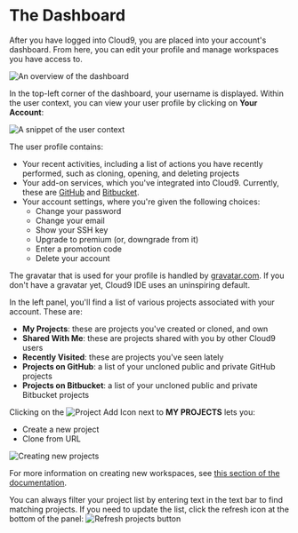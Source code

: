 # The Dashboard

After you have logged into Cloud9, you are placed into your account's dashboard. From here, you can edit your profile and manage workspaces you have access to.

![An overview of the dashboard](./images/theDashboard.png)

In the top-left corner of the dashboard, your username is displayed. Within the user context, you can view your user profile by clicking on **Your Account**:

![A snippet of the user context](./images/userContext.png)

The user profile contains:

* Your recent activities, including a list of actions you have recently performed, such as cloning, opening, and deleting projects
* Your add-on services, which you've integrated into Cloud9. Currently, these are [GitHub](http://www.github.com) and [Bitbucket](http://www.bitbucket.org).
* Your account settings, where you're given the following choices:
    * Change your password
    * Change your email
    * Show your SSH key
    * Upgrade to premium (or, downgrade from it)
    * Enter a promotion code
    * Delete your account
    

The gravatar that is used for your profile is handled by [gravatar.com](http://www.gravatar.com). If you don't have a gravatar yet, Cloud9 IDE uses an uninspiring default.

In the left panel, you'll find a list of various projects associated with your account. These are:  

* **My Projects**: these are projects you've created or cloned, and own
* **Shared With Me**: these are projects shared with you by other Cloud9 users
* **Recently Visited**: these are projects you've seen lately
* **Projects on GitHub**: a list of your uncloned public and private GitHub projects
* **Projects on Bitbucket**: a list of your uncloned public and private Bitbucket projects

Clicking on the ![Project Add Icon](./icons/workspacePlusIcon.png) next to **MY PROJECTS** lets you:

* Create a new project
* Clone from URL

![Creating new projects](./images/newWorkspace.png)

For more information on creating new workspaces, see [this section of the documentation](./creating_new_workspace.html).

You can always filter your project list by entering text in the text bar to find matching projects. If you need to update the list, click the refresh icon at the bottom of the panel: ![Refresh projects button](./icons/refreshProjects.png)